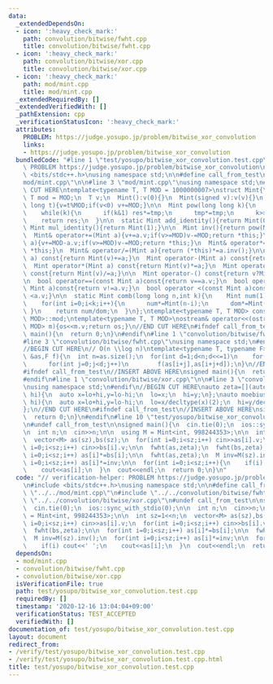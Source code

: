 ```yaml
---
data:
  _extendedDependsOn:
  - icon: ':heavy_check_mark:'
    path: convolution/bitwise/fwht.cpp
    title: convolution/bitwise/fwht.cpp
  - icon: ':heavy_check_mark:'
    path: convolution/bitwise/xor.cpp
    title: convolution/bitwise/xor.cpp
  - icon: ':heavy_check_mark:'
    path: mod/mint.cpp
    title: mod/mint.cpp
  _extendedRequiredBy: []
  _extendedVerifiedWith: []
  _pathExtension: cpp
  _verificationStatusIcon: ':heavy_check_mark:'
  attributes:
    PROBLEM: https://judge.yosupo.jp/problem/bitwise_xor_convolution
    links:
    - https://judge.yosupo.jp/problem/bitwise_xor_convolution
  bundledCode: "#line 1 \"test/yosupo/bitwise_xor_convolution.test.cpp\"\n// verification-helper:\
    \ PROBLEM https://judge.yosupo.jp/problem/bitwise_xor_convolution\n\n#include\
    \ <bits/stdc++.h>\nusing namespace std;\n\n#define call_from_test\n#line 1 \"\
    mod/mint.cpp\"\n\n#line 3 \"mod/mint.cpp\"\nusing namespace std;\n#endif\n\n//BEGIN\
    \ CUT HERE\ntemplate<typename T, T MOD = 1000000007>\nstruct Mint{\n  static constexpr\
    \ T mod = MOD;\n  T v;\n  Mint():v(0){}\n  Mint(signed v):v(v){}\n  Mint(long\
    \ long t){v=t%MOD;if(v<0) v+=MOD;}\n\n  Mint pow(long long k){\n    Mint res(1),tmp(v);\n\
    \    while(k){\n      if(k&1) res*=tmp;\n      tmp*=tmp;\n      k>>=1;\n    }\n\
    \    return res;\n  }\n\n  static Mint add_identity(){return Mint(0);}\n  static\
    \ Mint mul_identity(){return Mint(1);}\n\n  Mint inv(){return pow(MOD-2);}\n\n\
    \  Mint& operator+=(Mint a){v+=a.v;if(v>=MOD)v-=MOD;return *this;}\n  Mint& operator-=(Mint\
    \ a){v+=MOD-a.v;if(v>=MOD)v-=MOD;return *this;}\n  Mint& operator*=(Mint a){v=1LL*v*a.v%MOD;return\
    \ *this;}\n  Mint& operator/=(Mint a){return (*this)*=a.inv();}\n\n  Mint operator+(Mint\
    \ a) const{return Mint(v)+=a;}\n  Mint operator-(Mint a) const{return Mint(v)-=a;}\n\
    \  Mint operator*(Mint a) const{return Mint(v)*=a;}\n  Mint operator/(Mint a)\
    \ const{return Mint(v)/=a;}\n\n  Mint operator-() const{return v?Mint(MOD-v):Mint(v);}\n\
    \n  bool operator==(const Mint a)const{return v==a.v;}\n  bool operator!=(const\
    \ Mint a)const{return v!=a.v;}\n  bool operator <(const Mint a)const{return v\
    \ <a.v;}\n\n  static Mint comb(long long n,int k){\n    Mint num(1),dom(1);\n\
    \    for(int i=0;i<k;i++){\n      num*=Mint(n-i);\n      dom*=Mint(i+1);\n   \
    \ }\n    return num/dom;\n  }\n};\ntemplate<typename T, T MOD> constexpr T Mint<T,\
    \ MOD>::mod;\ntemplate<typename T, T MOD>\nostream& operator<<(ostream &os,Mint<T,\
    \ MOD> m){os<<m.v;return os;}\n//END CUT HERE\n#ifndef call_from_test\nsigned\
    \ main(){\n  return 0;\n}\n#endif\n#line 1 \"convolution/bitwise/fwht.cpp\"\n\n\
    #line 3 \"convolution/bitwise/fwht.cpp\"\nusing namespace std;\n#endif\n// https://kazuma8128.hatenablog.com/entry/2018/05/31/144519\n\
    //BEGIN CUT HERE\n// O(n \\log n)\ntemplate<typename T, typename F>\nvoid fwht(vector<T>\
    \ &as,F f){\n  int n=as.size();\n  for(int d=1;d<n;d<<=1)\n    for(int m=d<<1,i=0;i<n;i+=m)\n\
    \      for(int j=0;j<d;j++)\n        f(as[i+j],as[i+j+d]);\n}\n//END CUT HERE\n\
    #ifndef call_from_test\n//INSERT ABOVE HERE\nsigned main(){\n  return 0;\n}\n\
    #endif\n#line 1 \"convolution/bitwise/xor.cpp\"\n\n#line 3 \"convolution/bitwise/xor.cpp\"\
    \nusing namespace std;\n#endif\n//BEGIN CUT HERE\nauto zeta=[](auto& lo,auto&\
    \ hi){\n  auto x=lo+hi,y=lo-hi;\n  lo=x;\n  hi=y;\n};\nauto moebius=[](auto& lo,auto&\
    \ hi){\n  auto x=lo+hi,y=lo-hi;\n  lo=x/decltype(x)(2);\n  hi=y/decltype(y)(2);\n\
    };\n//END CUT HERE\n#ifndef call_from_test\n//INSERT ABOVE HERE\nsigned main(){\n\
    \  return 0;\n}\n#endif\n#line 10 \"test/yosupo/bitwise_xor_convolution.test.cpp\"\
    \n#undef call_from_test\n\nsigned main(){\n  cin.tie(0);\n  ios::sync_with_stdio(0);\n\
    \n  int n;\n  cin>>n;\n\n  using M = Mint<int, 998244353>;\n\n  int sz=1<<n;\n\
    \  vector<M> as(sz),bs(sz);\n  for(int i=0;i<sz;i++) cin>>as[i].v;\n  for(int\
    \ i=0;i<sz;i++) cin>>bs[i].v;\n\n  fwht(as,zeta);\n  fwht(bs,zeta);\n\n  for(int\
    \ i=0;i<sz;i++) as[i]*=bs[i];\n\n  fwht(as,zeta);\n  M inv=M(sz).inv();\n  for(int\
    \ i=0;i<sz;i++) as[i]*=inv;\n\n  for(int i=0;i<sz;i++){\n    if(i) cout<<' ';\n\
    \    cout<<as[i];\n  }\n  cout<<endl;\n  return 0;\n}\n"
  code: "// verification-helper: PROBLEM https://judge.yosupo.jp/problem/bitwise_xor_convolution\n\
    \n#include <bits/stdc++.h>\nusing namespace std;\n\n#define call_from_test\n#include\
    \ \"../../mod/mint.cpp\"\n#include \"../../convolution/bitwise/fwht.cpp\"\n#include\
    \ \"../../convolution/bitwise/xor.cpp\"\n#undef call_from_test\n\nsigned main(){\n\
    \  cin.tie(0);\n  ios::sync_with_stdio(0);\n\n  int n;\n  cin>>n;\n\n  using M\
    \ = Mint<int, 998244353>;\n\n  int sz=1<<n;\n  vector<M> as(sz),bs(sz);\n  for(int\
    \ i=0;i<sz;i++) cin>>as[i].v;\n  for(int i=0;i<sz;i++) cin>>bs[i].v;\n\n  fwht(as,zeta);\n\
    \  fwht(bs,zeta);\n\n  for(int i=0;i<sz;i++) as[i]*=bs[i];\n\n  fwht(as,zeta);\n\
    \  M inv=M(sz).inv();\n  for(int i=0;i<sz;i++) as[i]*=inv;\n\n  for(int i=0;i<sz;i++){\n\
    \    if(i) cout<<' ';\n    cout<<as[i];\n  }\n  cout<<endl;\n  return 0;\n}\n"
  dependsOn:
  - mod/mint.cpp
  - convolution/bitwise/fwht.cpp
  - convolution/bitwise/xor.cpp
  isVerificationFile: true
  path: test/yosupo/bitwise_xor_convolution.test.cpp
  requiredBy: []
  timestamp: '2020-12-16 13:04:04+09:00'
  verificationStatus: TEST_ACCEPTED
  verifiedWith: []
documentation_of: test/yosupo/bitwise_xor_convolution.test.cpp
layout: document
redirect_from:
- /verify/test/yosupo/bitwise_xor_convolution.test.cpp
- /verify/test/yosupo/bitwise_xor_convolution.test.cpp.html
title: test/yosupo/bitwise_xor_convolution.test.cpp
---
```

